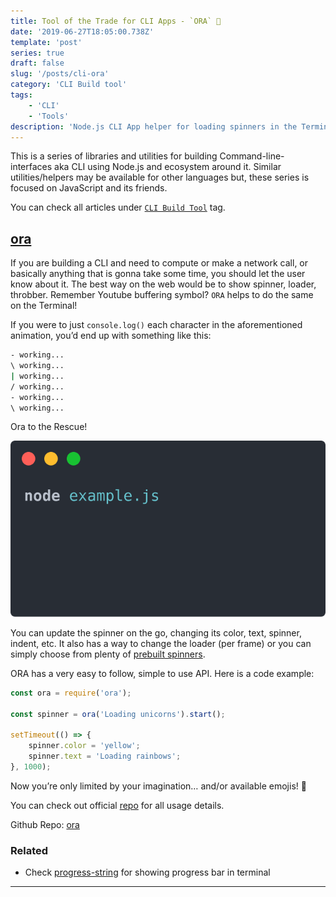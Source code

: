 ```yaml
---
title: Tool of the Trade for CLI Apps - `ORA` 🔅
date: '2019-06-27T18:05:00.738Z'
template: 'post'
series: true
draft: false
slug: '/posts/cli-ora'
category: 'CLI Build tool'
tags:
    - 'CLI'
    - 'Tools'
description: 'Node.js CLI App helper for loading spinners in the Terminal'
---
```


This is a series of libraries and utilities for building Command-line-interfaces aka CLI using Node.js and ecosystem around it. Similar utilities/helpers may be available for other languages but, these series is focused on JavaScript and its friends.

You can check all articles under [`CLI Build Tool`](/category/cli-build-tool/) tag.

## [ora](https://github.com/sindresorhus/ora)

If you are building a CLI and need to compute or make a network call, or basically anything that is gonna take some time, you should let the user know about it. The best way on the web would be to show spinner, loader, throbber. Remember Youtube buffering symbol? `ORA` helps to do the same on the Terminal!

If you were to just `console.log()` each character in the aforementioned animation, you’d end up with something like this:

```bash
- working...
\ working...
| working...
/ working...
- working...
\ working...
```

Ora to the Rescue!

![Screenshot](./ora.svg)

You can update the spinner on the go, changing its color, text, spinner, indent, etc. It also has a way to change the loader (per frame) or you can simply choose from plenty of [prebuilt spinners](https://github.com/sindresorhus/cli-spinners/blob/master/spinners.json).

ORA has a very easy to follow, simple to use API. Here is a code example:

```javascript
const ora = require('ora');

const spinner = ora('Loading unicorns').start();

setTimeout(() => {
	spinner.color = 'yellow';
	spinner.text = 'Loading rainbows';
}, 1000);
```

Now you’re only limited by your imagination… and/or available emojis! 🛴

You can check out official [repo](https://github.com/sindresorhus/ora) for all usage details.

Github Repo: [ora](https://github.com/sindresorhus/ora)

### Related

-   Check [progress-string](/posts/cli-progress-string) for showing progress bar in terminal

---
